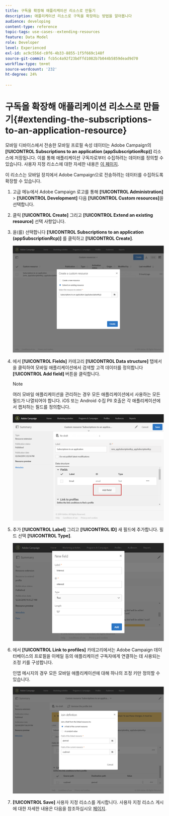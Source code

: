 ```yaml
---
title: 구독을 확장해 애플리케이션 리소스로 만들기
description: 애플리케이션 리소스로 구독을 확장하는 방법을 알아봅니다
audience: developing
content-type: reference
topic-tags: use-cases--extending-resources
feature: Data Model
role: Developer
level: Experienced
exl-id: ac9c556d-c0f6-4b33-8855-1f5f669c148f
source-git-commit: fcb5c4a92f23bdffd1082b7b044b5859dead9d70
workflow-type: tm+mt
source-wordcount: '232'
ht-degree: 24%

---
```


# 구독을 확장해 애플리케이션 리소스로 만들기{#extending-the-subscriptions-to-an-application-resource}

모바일 디바이스에서 전송한 모바일 프로필 속성 데이터는 Adobe Campaign의 **[!UICONTROL Subscriptions to an application (appSubscriptionRcp)]** 리소스에 저장됩니다. 이를 통해 애플리케이션 구독자로부터 수집하려는 데이터를 정의할 수 있습니다. 사용자 지정 리소스에 대한 자세한 내용은 [이 페이지](../../developing/using/key-steps-to-add-a-resource.md).

이 리소스는 모바일 장치에서 Adobe Campaign으로 전송하려는 데이터를 수집하도록 확장할 수 있습니다.

1. 고급 메뉴에서 Adobe Campaign 로고를 통해 **[!UICONTROL Administration]** > **[!UICONTROL Development]** 다음 **[!UICONTROL Custom resources]**&#x200B;을 선택합니다.
1. 클릭 **[!UICONTROL Create]** 그리고 **[!UICONTROL Extend an existing resource]** 선택 사항입니다.
1. 을(를) 선택합니다 **[!UICONTROL Subscriptions to an application (appSubscriptionRcp)]** 를 클릭하고 **[!UICONTROL Create]**.

   ![](assets/in_app_personal_data_4.png)

1. 에서 **[!UICONTROL Fields]** 카테고리 **[!UICONTROL Data structure]** 탭에서 을 클릭하여 모바일 애플리케이션에서 검색할 고객 데이터를 정의합니다 **[!UICONTROL Add field]** 버튼을 클릭합니다.

   >[!NOTE]
   >
   >여러 모바일 애플리케이션을 관리하는 경우 모든 애플리케이션에서 사용하는 모든 필드가 나열되어야 합니다. iOS 또는 Android 수집 PII 호출은 각 애플리케이션에서 캡처하는 필드를 정의합니다.

   ![](assets/in_app_personal_data.png)

1. 추가 **[!UICONTROL Label]** 그리고 **[!UICONTROL ID]** 새 필드에 추가합니다. 필드 선택 **[!UICONTROL Type]**.

   ![](assets/schema_extension_uc9.png)

1. 에서 **[!UICONTROL Link to profiles]** 카테고리에서는 Adobe Campaign 데이터베이스의 프로필을 이메일 등의 애플리케이션 구독자에게 연결하는 데 사용되는 조정 키를 구성합니다.

   인앱 메시지의 경우 모든 모바일 애플리케이션에 대해 하나의 조정 키만 정의할 수 있습니다.

   ![](assets/in_app_personal_data_3.png)

1. **[!UICONTROL Save]** 사용자 지정 리소스를 게시합니다. 사용자 지정 리소스 게시에 대한 자세한 내용은 다음을 참조하십시오 [페이지](../../developing/using/updating-the-database-structure.md#publishing-a-custom-resource).
